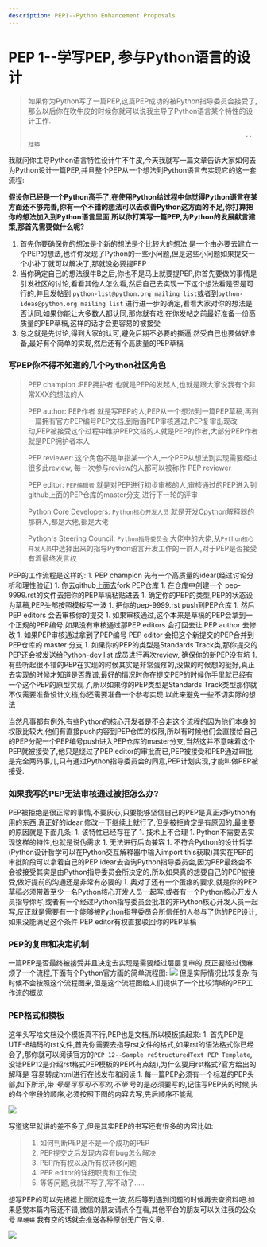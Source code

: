 ```yaml
---
description: PEP1--Python Enhancement Proposals
---
```


# PEP 1--学写PEP, 参与Python语言的设计



> 如果你为Python写了一篇PEP,这篇PEP成功的被Python指导委员会接受了,那么以后你在吹牛皮的时候你就可以说我主导了Python语言某个特性的设计工作.
>
> ```text
>                                                              -- 跬蟒
> ```

我就问你主导Python语言特性设计牛不牛皮,今天我就写一篇文章告诉大家如何去为Python设计一篇PEP,并且整个PEP从一个想法到Python语言去实现它的这一套流程:

**假设你已经是一个Python高手了,在使用Python给过程中你觉得Python语言在某方面还不够完善,你有一个不错的想法可以去改善Python这方面的不足,你打算把你的想法加入到Python语言里面,所以你打算写一篇PEP,为Python的发展献言建策,那首先需要做什么呢?**

1. 首先你要确保你的想法是个新的想法是个比较大的想法,是一个由必要去建立一个PEP的想法,也许你发现了Python的一些小问题,但是这些小问题如果提交一个小补丁就可以解决了,那就没必要提PEP 
2. 当你确定自己的想法很牛B之后,你也不是马上就要提PEP,你首先要做的事情是引发社区的讨论,看看其他人怎么看,然后自己去实现一下这个想法看是否是可行的,并且发帖到 `python-list@python.org mailing list`或者到`python-ideas@python.org mailing list` 进行进一步的确定,看看大家对你的想法是否认同,如果你能让大多数人都认同,那你就有戏,在你发帖之前最好准备一份高质量的PEP草稿,这样的话才会更容易的被接受
3. 总之就是先讨论,得到大家的认可,避免后期不必要的撕逼,然受自己也要做好准备,最好有个简单的实现,然后还有个高质量的PEP草稿

### 写PEP你不得不知道的几个Python社区角色

> PEP champion :PEP拥护者 也就是PEP的发起人,也就是跟大家说我有个非常XXX的想法的人
>
> PEP author: PEP作者 就是写PEP的人,PEP从一个想法到一篇PEP草稿,再到一篇拥有官方PEP编号PEP文档,到后面PEP审核通过,PEP复审出现改动,PEP被接受这个过程中维护PEP文档的人就是PEP的作者,大部分PEP作者就是PEP拥护者本人
>
> PEP reviewer: 这个角色不是单指某一个人,一个PEP从想法到实现需要经过很多此review, 每一次参与review的人都可以被称作 PEP reviewer
>
> PEP editor: `PEP编辑者` 就是对PEP进行初步审核的人,审核通过的PEP进入到github上面的PEP仓库的master分支,进行下一轮的评审
>
> Python Core Developers: `Python核心开发人员` 就是开发Cpython解释器的那群人,都是大佬,都是大佬
>
> Python's Steering Council: `Python指导委员会` 大佬中的大佬,从`Python核心开发人员`中选择出来的指导Python语言开发工作的一群人,对于PEP是否接受有着最终发言权

PEP的工作流程是这样的: 1. PEP champion 先有一个高质量的idear\(经过讨论分析和理性验证\) 1. 你去github上面去fork PEP仓库 1. 在仓库中创建一个 pep-9999.rst的文件去把你的PEP草稿粘贴进去 1. 确定你的PEP的类型,PEP的状态设为草稿,PEP头部按照模板写一波 1. 把你的pep-9999.rst push到PEP仓库 1. 然后PEP editors 会去审核你的提交 1. 如果审核通过,这个本来是草稿的PEP会拿到一个正规的PEP编号,如果没有审核通过那PEP editors 会打回去让 PEP author 去修改 1. 如果PEP审核通过拿到了PEP编号 PEP editor 会把这个新提交的PEP合并到PEP仓库的 master 分支 1. 如果你的PEP的类型是Standards Track类,那你提交的PEP还会被发送给Python-dev list 成员进行再次review, 确保你的新PEP没有坑 1. 有些听起很不错的PEP在实现的时候其实是非常蛋疼的,没做的时候想的挺好,真正去实现的时候才知道是否靠谱,最好的情况时你在提交PEP的时候你手里就已经有一个这个PEP的原型实现了,所以如果你的PEP类型是Standards Track类型那你就不仅需要准备设计文档,你还需要准备一个参考实现,以此来避免一些不切实际的想法

当然凡事都有例外,有些Python的核心开发者是不会走这个流程的因为他们本身的权限比较大,他们有直接push内容到PEP仓库的权限,所以有时候他们会直接给自己的PEP分配一个PEP编号push进入PEP仓库的master分支,当然这并不意味着这个PEP就被接受了,他只是绕过了PEP editor的审批而已,PEP被接受和PEP通过审批是完全两码事儿,只有通过Python指导委员会的同意,PEP计划实现,才能叫做PEP被接受.

### 如果我写的PEP无法审核通过被拒怎么办?

PEP被拒绝是很正常的事情,不要灰心,只要能够坚信自己的PEP是真正对Python有用的东西,真正好的idear,修改一下继续上就行了,但是被拒肯定是有原因的,最主要的原因就是下面几条: 1. 该特性已经存在了 1. 技术上不合理 1. Python不需要去实现这样的特性,也就是说伪需求 1. 无法进行后向兼容 1. 不符合Python的设计哲学\(Python设计哲学可以在Python交互解释器中输入import this获取\)其实在PEP的审批阶段可以拿着自己的PEP idear去咨询Python指导委员会,因为PEP最终会不会被接受其实是由Python指导委员会所决定的,所以如果真的想要自己的PEP被接受,做好提前的沟通还是非常有必要的 1. 奥对了还有一个蛋疼的要求,就是你的PEP草稿必须带着至少一名Python核心开发人员一起写,或者有一个Python核心开发人员指导你写,或者有一个经过Python指导委员会批准的非Python核心开发人员一起写,反正就是需要有一个能够被Python指导委员会所信任的人参与了你的PEP设计,如果没能满足这个条件 PEP editor有权直接驳回你的PEP草稿

### PEP的复审和决定机制

一篇PEP是否最终被接受并且决定去实现是需要经过层层复审的,反正要经过很麻烦了一个流程,下面有个Python官方画的简单流程图: ![](https://cisco-test-images.oss-cn-shenzhen.aliyuncs.com/chrome_20_06_06_22_419_220.png) 但是实际情况比较复杂,有时候不会按照这个流程图来,但是这个流程图给人们提供了一个比较清晰的PEP工作流的概览

### PEP格式和模板

这年头写啥文档没个模板真不行,PEP也是文档,所以模板搞起来: 1. 首先PEP是UTF-8编码的rst文件,首先你需要去指导rst文件的格式,如果rst的语法格式你已经会了,那你就可以阅读官方的`PEP 12--Sample reStructuredText PEP Template`,没错PEP12是介绍rst格式PEP模板的PEP\(有点绕\),为什么要用rst格式?官方给出的解释是 容易转成html进行在线发布和阅读 1. 每一篇PEP必须有一个标准的PEP头部,如下所示,带 _号是可写可不写的,不带_ 号的是必须要写的,记住写PEP头的时候,头的各个字段的顺序,必须按照下图的内容去写,先后顺序不能乱

![](https://cisco-test-images.oss-cn-shenzhen.aliyuncs.com/chrome_20_06_07_09_746_489.png)

写道这里就讲的差不多了,但是其实PEP的书写还有很多的内容比如:

> 1. 如何判断PEP是不是一个成功的PEP
> 2. PEP提交之后发现内容有bug怎么解决
> 3. PEP所有权以及所有权转移问题
> 4. PEP editor的详细职责和工作流
> 5. 等等问题,我就不写了,写不动了.....

想写PEP的可以先根据上面流程走一波,然后等到遇到问题的时候再去查资料吧.如果感觉本篇内容还不错,微信的朋友请点个在看,其他平台的朋友可以关注我的公众号 `早睡蟒` 我有空的话就会推送各种原创无广告文章.

![](https://cisco-test-images.oss-cn-shenzhen.aliyuncs.com/uTools_1591411982486.png)





